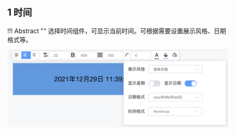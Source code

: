 ## 1 时间
!!! Abstract ""
	选择时间组件，可显示当前时间。可根据需要设置展示风格、日期格式等。

![仪表盘编辑_其他组件](../../img/dashboard_generation/时间.png)